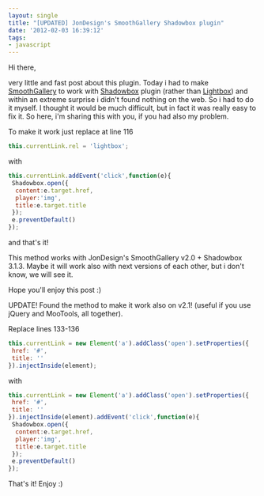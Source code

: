 ```yaml
---
layout: single
title: "[UPDATED] JonDesign's SmoothGallery Shadowbox plugin"
date: '2012-02-03 16:39:12'
tags:
- javascript
---
```


Hi there,

very little and fast post about this plugin. Today i had to make [SmoothGallery](http://smoothgallery.jondesign.net/ "JonDesign's SmoothGallery") to work with [Shadowbox](http://www.shadowbox-js.com/ "Shadowbox.js") plugin (rather than [Lightbox](http://lokeshdhakar.com/projects/lightbox2/ "Lightbox")) and within an extreme surprise i didn't found nothing on the web. So i had to do it myself. I thought it would be much difficult, but in fact it was really easy to fix it. So here, i'm sharing this with you, if you had also my problem.

To make it work just replace at line 116

```javascript
this.currentLink.rel = 'lightbox';
```

with

```javascript
this.currentLink.addEvent('click',function(e){
 Shadowbox.open({
  content:e.target.href,
  player:'img',
  title:e.target.title
 });
 e.preventDefault()
});
```

and that's it!

This method works with JonDesign's SmoothGallery v2.0 + Shadowbox 3.1.3\. Maybe it will work also with next versions of each other, but i don't know, we will see it.

Hope you'll enjoy this post :)

UPDATE!
Found the method to make it work also on v2.1! (useful if you use jQuery and MooTools, all together).

Replace lines 133-136

```javascript
this.currentLink = new Element('a').addClass('open').setProperties({
 href: '#',
 title: ''
}).injectInside(element);
```

with

```javascript
this.currentLink = new Element('a').addClass('open').setProperties({
 href: '#',
 title: ''
}).injectInside(element).addEvent('click',function(e){
 Shadowbox.open({
  content:e.target.href,
  player:'img',
  title:e.target.title
 });
 e.preventDefault()
});
```

That's it! Enjoy :)